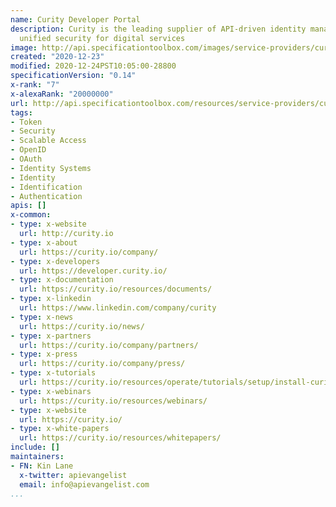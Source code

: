 ```yaml
---
name: Curity Developer Portal
description: Curity is the leading supplier of API-driven identity management, providing
  unified security for digital services
image: http://api.specificationtoolbox.com/images/service-providers/curity-developer-portal.jpg
created: "2020-12-23"
modified: 2020-12-24PST10:05:00-28800
specificationVersion: "0.14"
x-rank: "7"
x-alexaRank: "20000000"
url: http://api.specificationtoolbox.com/resources/service-providers/curity-developer-portal/
tags:
- Token
- Security
- Scalable Access
- OpenID
- OAuth
- Identity Systems
- Identity
- Identification
- Authentication
apis: []
x-common:
- type: x-website
  url: http://curity.io
- type: x-about
  url: https://curity.io/company/
- type: x-developers
  url: https://developer.curity.io/
- type: x-documentation
  url: https://curity.io/resources/documents/
- type: x-linkedin
  url: https://www.linkedin.com/company/curity
- type: x-news
  url: https://curity.io/news/
- type: x-partners
  url: https://curity.io/company/partners/
- type: x-press
  url: https://curity.io/company/press/
- type: x-tutorials
  url: https://curity.io/resources/operate/tutorials/setup/install-curity/
- type: x-webinars
  url: https://curity.io/resources/webinars/
- type: x-website
  url: https://curity.io/
- type: x-white-papers
  url: https://curity.io/resources/whitepapers/
include: []
maintainers:
- FN: Kin Lane
  x-twitter: apievangelist
  email: info@apievangelist.com
...
```

